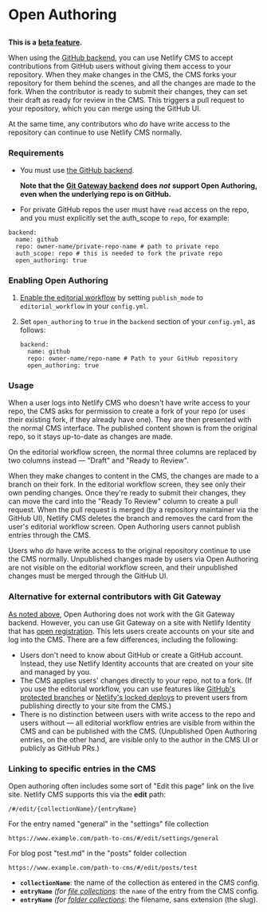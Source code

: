 # Open Authoring

##

**This is a** [**beta feature**](https://www.netlifycms.org/docs/beta-features#open-authoring)**.**

When using the [GitHub backend](https://www.netlifycms.org/docs/github-backend), you can use Netlify CMS to accept contributions from GitHub users without giving them access to your repository. When they make changes in the CMS, the CMS forks your repository for them behind the scenes, and all the changes are made to the fork. When the contributor is ready to submit their changes, they can set their draft as ready for review in the CMS. This triggers a pull request to your repository, which you can merge using the GitHub UI.

At the same time, any contributors who _do_ have write access to the repository can continue to use Netlify CMS normally.

### Requirements <a id="requirements"></a>

- You must use [the GitHub backend](https://www.netlifycms.org/docs/github-backend).

  **Note that the** [**Git Gateway backend**](https://www.netlifycms.org/docs/git-gateway-backend/#git-gateway-with-netlify-identity) **does** _**not**_ **support Open Authoring, even when the underlying repo is on GitHub.**

- For private GitHub repos the user must have `read` access on the repo, and you must explicitly set the auth_scope to `repo`, for example:

```text
backend:
  name: github
  repo: owner-name/private-repo-name # path to private repo
  auth_scope: repo # this is needed to fork the private repo
  open_authoring: true
```

### Enabling Open Authoring <a id="enabling-open-authoring"></a>

1. [Enable the editorial workflow](https://www.netlifycms.org/docs/configuration-options/#publish-mode) by setting `publish_mode` to `editorial_workflow` in your `config.yml`.
2. Set `open_authoring` to `true` in the `backend` section of your `config.yml`, as follows:

   ```text
   backend:
     name: github
     repo: owner-name/repo-name # Path to your GitHub repository
     open_authoring: true
   ```

### Usage <a id="usage"></a>

When a user logs into Netlify CMS who doesn't have write access to your repo, the CMS asks for permission to create a fork of your repo \(or uses their existing fork, if they already have one\). They are then presented with the normal CMS interface. The published content shown is from the original repo, so it stays up-to-date as changes are made.

On the editorial workflow screen, the normal three columns are replaced by two columns instead — "Draft" and "Ready to Review".

When they make changes to content in the CMS, the changes are made to a branch on their fork. In the editorial workflow screen, they see only their own pending changes. Once they're ready to submit their changes, they can move the card into the "Ready To Review" column to create a pull request. When the pull request is merged \(by a repository maintainer via the GitHub UI\), Netlify CMS deletes the branch and removes the card from the user's editorial workflow screen. Open Authoring users cannot publish entries through the CMS.

Users who _do_ have write access to the original repository continue to use the CMS normally. Unpublished changes made by users via Open Authoring are not visible on the editorial workflow screen, and their unpublished changes must be merged through the GitHub UI.

### Alternative for external contributors with Git Gateway <a id="alternative-for-external-contributors-with-git-gateway"></a>

[As noted above](https://www.netlifycms.org/docs/open-authoring/#requirements), Open Authoring does not work with the Git Gateway backend. However, you can use Git Gateway on a site with Netlify Identity that has [open registration](https://www.netlify.com/docs/identity/#adding-identity-users). This lets users create accounts on your site and log into the CMS. There are a few differences, including the following:

- Users don't need to know about GitHub or create a GitHub account. Instead, they use Netlify Identity accounts that are created on your site and managed by you.
- The CMS applies users' changes directly to your repo, not to a fork. \(If you use the editorial workflow, you can use features like [GitHub's protected branches](https://help.github.com/en/articles/about-protected-branches) or [Netlify's locked deploys](https://www.netlify.com/docs/locked-deploys/) to prevent users from publishing directly to your site from the CMS.\)
- There is no distinction between users with write access to the repo and users without — all editorial workflow entries are visible from within the CMS and can be published with the CMS. \(Unpublished Open Authoring entries, on the other hand, are visible only to the author in the CMS UI or publicly as GitHub PRs.\)

### Linking to specific entries in the CMS <a id="linking-to-specific-entries-in-the-cms"></a>

Open authoring often includes some sort of "Edit this page" link on the live site. Netlify CMS supports this via the **edit** path:

```text
/#/edit/{collectionName}/{entryName}
```

For the entry named "general" in the "settings" file collection

```text
https://www.example.com/path-to-cms/#/edit/settings/general
```

For blog post "test.md" in the "posts" folder collection

```text
https://www.example.com/path-to-cms/#/edit/posts/test
```

- **`collectionName`**: the name of the collection as entered in the CMS config.
- **`entryName`** _\(for_ [_file collections_](https://www.netlifycms.org/docs/collection-types/#file-collections): the `name` of the entry from the CMS config.
- **`entryName`** _\(for_ [_folder collections_](https://www.netlifycms.org/docs/collection-types/#folder-collections): the filename, sans extension \(the slug\).
